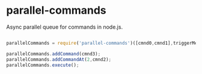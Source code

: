 parallel-commands
=================
Async parallel queue for commands in node.js. 

```javascript

parallelCommands = require('parallel-commands')([cmnd0,cmnd1],triggerMeWhenDone);

parallelCommands.addCommand(cmnd3);
parallelCommands.addCommandAt(2,cmnd2);
parallelCommands.execute();

```
